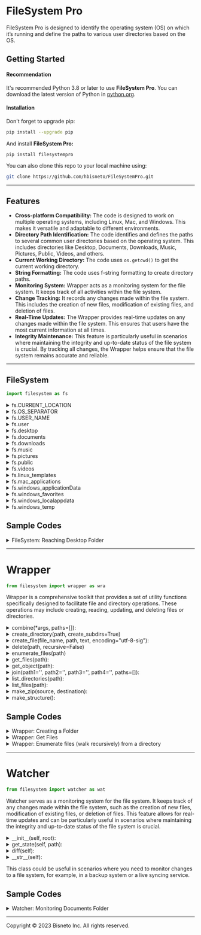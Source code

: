 # FileSystem Pro 

FileSystem Pro is designed to identify the operating system (OS) on which it’s running and define the paths to various user directories based on the OS.

## Getting Started

#### Recommendation

It's recommended Python 3.8 or later to use **FileSystem Pro**. You can download the latest version of Python in [python.org](https://www.python.org/).

#### Installation

Don't forget to upgrade pip:

```sh
pip install --upgrade pip
```

And install **FileSystem Pro:**

```sh
pip install filesystempro
```

You can also clone this repo to your local machine using:

```sh
git clone https://github.com/hbisneto/FileSystemPro.git
```

---

## Features
- **Cross-platform Compatibility:** The code is designed to work on multiple operating systems, including Linux, Mac, and Windows. This makes it versatile and adaptable to different environments.
- **Directory Path Identification:** The code identifies and defines the paths to several common user directories based on the operating system. This includes directories like Desktop, Documents, Downloads, Music, Pictures, Public, Videos, and others.
- **Current Working Directory:** The code uses `os.getcwd()` to get the current working directory.
- **String Formatting:** The code uses f-string formatting to create directory paths.
- **Monitoring System:** Wrapper acts as a monitoring system for the file system. It keeps track of all activities within the file system.
- **Change Tracking:** It records any changes made within the file system. This includes the creation of new files, modification of existing files, and deletion of files.
- **Real-Time Updates:** The Wrapper provides real-time updates on any changes made within the file system. This ensures that users have the most current information at all times.
- **Integrity Maintenance:** This feature is particularly useful in scenarios where maintaining the integrity and up-to-date status of the file system is crucial. By tracking all changes, the Wrapper helps ensure that the file system remains accurate and reliable.

---

## FileSystem

```py
import filesystem as fs
```

<details>
<summary>fs.CURRENT_LOCATION</summary>

> Creates a string that represents the path to the current directory. (Where the application is running)

```py
print(fs.CURRENT_LOCATION)
```

</details>

<details>
<summary>fs.OS_SEPARATOR</summary>

> prints the OS separator 
<br>'`/`' for macOS and Linux
<br>'`\\`' for Windows

```py
print(fs.OS_SEPARATOR)
```

</details>

<details>
<summary>fs.USER_NAME</summary>

> Creates a string that represents the username of the user currently logged in to the system.

```py
print(fs.USER_NAME)
```

</details>

<details>
<summary>fs.user</summary>

> Creates a string that represents the path to the current user's home directory.

```py
print(fs.user)
```

</details>

<details>
<summary>fs.desktop</summary>

> Creates a string that represents the path to the current user's Desktop folder.

```py
print(fs.desktop)
```

</details>

<details>
<summary>fs.documents</summary>

> Creates a string that represents the path to the current user's Documents folder.

```py
print(fs.documents)
```

</details>

<details>
<summary>fs.downloads</summary>

> Creates a string that represents the path to the current user's Downloads folder.

```py
print(fs.downloads)
```

</details>

<details>
<summary>fs.music</summary>

> Creates a string that represents the path to the current user's Music folder.

```py
print(fs.music)
```

</details>

<details>
<summary>fs.pictures</summary>

> Creates a string that represents the path to the current user's Pictures folder.

```py
print(fs.pictures)
```

</details>

<details>
<summary>fs.public</summary>

> Creates a string that represents the path to the current user's Public folder.

```py
print(fs.public)
```

</details>

<details>
<summary>fs.videos</summary>

> Creates a string that represents the path to the current user's Videos folder.

```py
print(fs.videos)
```

</details>

<details>
<summary>fs.linux_templates</summary>

> Creates a string that represents the path to the current user's Templates folder in Linux environment.

```py
print(fs.linux_templates)
```

</details>

<details>
<summary>fs.mac_applications</summary>

> Creates a string that represents the path to the current user's Applications folder in macOS environment.

```py
print(fs.mac_applications)
```

</details>

<details>
<summary>fs.windows_applicationData</summary>

> Creates a string that represents the path to the current user's Roaming folder inside AppData in Windows environment.

```py
print(fs.windows_applicationData)
```

</details>

<details>
<summary>fs.windows_favorites</summary>

> Creates a string that represents the path to the current user's Favorites folder in Windows environment.

```py
print(fs.windows_favorites)
```

</details>

<details>
<summary>fs.windows_localappdata</summary>

> Creates a string that represents the path to the current user's Local folder inside AppData in Windows environment.

```py
print(fs.windows_localappdata)
```

</details>

<details>
<summary>fs.windows_temp</summary>

> Creates a string that represents the path to the current user's Temp folder inside LocalAppData in Windows environment.

```py
print(fs.windows_temp)
```

</details>

## Sample Codes

<details>
<summary>FileSystem: Reaching Desktop Folder</summary>

The following example shows how to get the `Desktop` directory path

```py
import filesystem as fs

desk = fs.desktop

print(desk)
```

Output:

```sh
## On Linux
/home/YOU/Desktop

## On macOS
/Users/YOU/Desktop

## On Windows
C:\Users\YOU\Desktop
```
</details>

---

# Wrapper

```py
from filesystem import wrapper as wra
```

Wrapper is a comprehensive toolkit that provides a set of utility functions specifically designed to facilitate file and directory operations. These operations may include creating, reading, updating, and deleting files or directories.

<details>
<summary>combine(*args, paths=[]):</summary>

```py
wra.combine(*args, paths=[]):
```

This function is designed to combine file or directory paths. It takes any number of arguments `*args` and an optional parameter paths which is a list of paths. The function returns a combined path based on the inputs.
<br>If the paths list is provided, the function uses it to combine paths. It starts with the first path in the list and checks if it’s an absolute path. If it’s not, it raises a `ValueError` with a detailed error message. Then, it iterates over the rest of the paths in the list. If a path is absolute, it replaces the current result with this path. If a path is relative, it joins this path to the current result. Finally, it returns the combined path.
<br> If the paths list is not provided or is empty, the function uses the arguments passed `*args`. It starts with the first argument and checks if it’s an absolute path. If it’s not, it raises a `ValueError` with a detailed error message. Then, it iterates over the rest of the arguments. If an argument is an absolute path, it replaces the current result with this path. If an argument is a relative path and not an empty string, it adds this path to the current result. If the current result doesn’t end with a separator (os.sep), it adds one before adding the path. Finally, it returns the combined path.
<br><br> **Please note**: This function does not check if the paths exist or are valid, it only combines them based on the rules described. It’s up to the caller to ensure that the paths are valid and exist if necessary.
>This method is intended to concatenate individual strings into a single string that represents a file path. However, if an argument other than the first contains a rooted path, any previous path components are ignored, and the returned string begins with that rooted path component. As an alternative to the `combine` method, consider using the `join` method.
</details>

<details>
<summary>create_directory(path, create_subdirs=True)</summary>

```py
wra.create_directory(path, create_subdirs=True)
```

This function is used to create a directory at the specified `path`. If `create_subdirs` is `True`, the function creates all intermediate-level directories needed to contain the leaf directory. If `create_subdirs` is `False`, the function will raise an error if the directory already exists or if any intermediate-level directories in the path do not exist. Default is **`True`**
<br>If the directories already exist, it does nothing.
</details>

<details>
<summary>create_file(file_name, path, text, encoding="utf-8-sig"):</summary>

```py
wra.create_file(file_name, path, text, encoding="utf-8-sig")
```

The function attempts to open a file at the specified `path` with the given `file_name` (with extension), in write mode with the specified `encoding`. It then writes the provided `text` into the file.
</details>

<details>
<summary>delete(path, recursive=False)</summary>

```py
wra.delete(path, recursive=False)
```

This function is designed to delete a directory at a given `path`.
<br>If `recursive` is set to `True`, the function will delete the directory and all its contents. If it’s `False`, the function will only delete the directory if it’s empty. Default is **`False`**.
</details>

<details>
<summary>enumerate_files(path)</summary>

```py
wra.enumerate_files(path)
```

This function performs a depth-first traversal of the directory tree at the given path (after expanding any user home directory symbols). It returns a list of dictionaries containing the attributes of each file and directory in the tree.
</details>

<details>
<summary>get_files(path):</summary>

```py
wra.get_files(path)
```

This function takes a path as input (which can include wildcards), expands any user home directory symbols (`~`), and returns a list of dictionaries containing the attributes of each file or directory that matches the path.
</details>

<details>
<summary>get_object(path):</summary>

```py
wra.get_object(path)
```

This function takes a file or directory path as input and returns a dictionary containing various attributes of the file or directory. These attributes include the time of last modification, creation time, last access time, name, size, absolute path, parent directory, whether it's a directory or file or link, whether it exists, and its extension (if it's a file).
</details>

<details>
<summary>join(path1='', path2='', path3='', path4='', paths=[]):</summary>

```py
wra.join(path1='', path2='', path3='', path4='', paths=[])
```

This function is designed to concatenate directory paths. It takes four optional string parameters `path1`, `path2`, `path3`, `path4` and an optional list of paths `paths`. The function returns a single string that represents the concatenated path.
<br> For each of the parameters `path1`, `path2`, `path3`, and `path4`, the function checks if the path ends with a separator. If it doesn’t, and the path is not an empty string, it adds a separator to the end of the path.
<br>If the paths list is provided and is not empty, the function iterates over each item in the list. For each item, it checks if the item ends with a separator. If it doesn’t, it adds a separator to the end of the item.
<br>Finally, the function returns the concatenated path.
<br><br> **Please note**: This function does not check if the paths exist or are valid, it only combines them based on the rules described. It’s up to the caller to ensure that the paths are valid and exist if necessary.
> Unlike the `combine` method, the `join` method does not attempt to root the returned path. (That is, if `path2` or `path3` or `path4` is an absolute path, the `join` method does not discard the previous paths as the `combine` method does.)
</details>

<details>
<summary>list_directories(path):</summary>

```py
wra.list_directories(path)
```

This function returns a list of all the directories in a given directory.
</details>

<details>
<summary>list_files(path):</summary>

```py
wra.list_files(path)
```

This function returns a list of all the files in a given directory.
</details>

<details>
<summary>make_zip(source, destination):</summary>

```py
wra.make_zip(source, destination)
```

This function is used to create a zip archive of a given source directory and move it to a specified destination.
</details>

<details>
<summary>make_structure():</summary>

```py
wra.make_structure()
```

This function is designed to create a set of default directories on a filesystem if they do not already exist.

</details>

## Sample Codes

<details>
<summary>Wrapper: Creating a Folder</summary>

The following example shows how to create a new directory named `database` inside the `Documents` directory using **Wrapper**

```py
import filesystem as fs
from filesystem import wrapper as wra

bd_folder = "database"
try:
   wra.create_directory(f'{fs.documents}/{bd_folder}')
except:
   print("Could`t create the folder")
```
</details>

<details>
<summary>Wrapper: Get Files</summary>

1. **Get Files:**

The following example shows how to get files information from **Downloads** folder.

```py
import filesystem as fs
from filesystem import wrapper as wra

pointers = wra.get_files(f'{fs.downloads}/*')
print(pointers)
```

Output:

```py
[{'modified': 1695535334.1411633, 'created': 1697604128.7045012, 'access': 1697604129.781534, 'name': 'CLI.py', 'size': 3345, 'abspath': '/Users/YOU/Downloads/CLI.py', 'dirname': '/Users/YOU/Downloads', 'is_dir': False, 'is_file': True, 'is_link': False, 'exists': True, 'extension': 'py'}, {'modified': 1697605101.6574, 'created': 1697683292.4821024, 'access': 1697683294.46923, 'name': 'Python_Logo.png', 'size': 747809, 'abspath': '/Users/YOU/Downloads/Python_Logo.png', 'dirname': '/Users/YOU/Downloads', 'is_dir': False, 'is_file': True, 'is_link': False, 'exists': True, 'extension': 'png'}, {'modified': 1697681746.0940206, 'created': 1697682027.268841, 'access': 1697682292.5433743, 'name': 'Sample_File.py', 'size': 1031, 'abspath': '/Users/YOU/Downloads/Sample_File.py', 'dirname': '/Users/YOU/Downloads', 'is_dir': False, 'is_file': True, 'is_link': False, 'exists': True, 'extension': 'py'}]
```

#

2. **Filter Files by Extension:**

The following example is using a list comprehension to filter out files with extension `.py` from the pointers list:

```py
py_files = [x for x in pointers if x["extension"] == "py"]
print(py_files)
```

```py
[{'modified': 1695535334.1411633, 'created': 1697604128.7045012, 'access': 1697604129.781534, 'name': 'CLI.py', 'size': 3345, 'abspath': '/Users/YOU/Downloads/CLI.py', 'dirname': '/Users/YOU/Downloads', 'is_dir': False, 'is_file': True, 'is_link': False, 'exists': True, 'extension': 'py'}, {'modified': 1697681746.0940206, 'created': 1697682027.268841, 'access': 1697681829.0075543, 'name': 'Sample_File.py', 'size': 1031, 'abspath': '/Users/YOU/Downloads/Sample_File.py', 'dirname': '/Users/YOU/Downloads', 'is_dir': False, 'is_file': True, 'is_link': False, 'exists': True, 'extension': 'py'}]
```

#

3. **Get File Names Inside the Filter:**
The following code is using a list comprehension that prints the names of all filtered files in the `py_files` list:

```py
print([x["name"] for x in py_files])
```

Output:

```sh
['CLI.py', 'Sample_File.py']
```
</details>

<details>
<summary>Wrapper: Enumerate files (walk recursively) from a directory</summary>

The following code is using a list comprehension to generate a list of all files in the **Downloads** directory:

```py
tree = [x for x in wra.enumerate_files(fs.downloads)]
print(tree)
```

Output:

```py
[{'modified': 1697683292.4821026, 'created': 1697683292.4821026, 'access': 1697683292.484029, 'name': 'Downloads', 'size': 224, 'abspath': '/Users/YOU/Downloads', 'dirname': '/Users/YOU', 'is_dir': True, 'is_file': False, 'is_link': False, 'exists': True, 'extension': ''}, {'modified': 1697683288.8639557, 'created': 1697683288.8639557, 'access': 1697602943.1846778, 'name': '.DS_Store', 'size': 6148, 'abspath': '/Users/YOU/Downloads/.DS_Store', 'dirname': '/Users/YOU/Downloads', 'is_dir': False, 'is_file': True, 'is_link': False, 'exists': True, 'extension': 'DS_Store'}, {'modified': 1690685751.342114, 'created': 1690685751.4194765, 'access': 1690685751.342114, 'name': '.localized', 'size': 0, 'abspath': '/Users/YOU/Downloads/.localized', 'dirname': '/Users/YOU/Downloads', 'is_dir': False, 'is_file': True, 'is_link': False, 'exists': True, 'extension': 'localized'}, {'modified': 1695535334.1411633, 'created': 1697604128.7045012, 'access': 1697604129.781534, 'name': 'CLI.py', 'size': 3345, 'abspath': '/Users/YOU/Downloads/CLI.py', 'dirname': '/Users/YOU/Downloads', 'is_dir': False, 'is_file': True, 'is_link': False, 'exists': True, 'extension': 'py'}, {'modified': 1697605101.6574, 'created': 1697683292.4821024, 'access': 1697683294.46923, 'name': 'Python_Logo.png', 'size': 747809, 'abspath': '/Users/YOU/Downloads/Python_Logo.png', 'dirname': '/Users/YOU/Downloads', 'is_dir': False, 'is_file': True, 'is_link': False, 'exists': True, 'extension': 'png'}, {'modified': 1697681746.0940206, 'created': 1697682027.268841, 'access': 1697682292.5433743, 'name': 'Sample_File.py', 'size': 1031, 'abspath': '/Users/YOU/Downloads/Sample_File.py', 'dirname': '/Users/YOU/Downloads', 'is_dir': False, 'is_file': True, 'is_link': False, 'exists': True, 'extension': 'py'}]
```
</details>

---

# Watcher

```py
from filesystem import watcher as wat
```

Watcher serves as a monitoring system for the file system. It keeps track of any changes made within the file system, such as the creation of new files, modification of existing files, or deletion of files. This feature allows for real-time updates and can be particularly useful in scenarios where maintaining the integrity and up-to-date status of the file system is crucial.

<details>
<summary>__init__(self, root):</summary>

This is the constructor method that initializes the `Watcher` object with a root directory to watch. It also saves the current state of the file system in `self.saved_state`.
</details>
<details>
<summary>get_state(self, path):</summary>

This method returns a dictionary where the keys are the absolute paths of all files in the given path and the values are file metadata obtained from the `wrapper.enumerate_files(path)` function.
</details>
<details>
<summary>diff(self):</summary>

This method compares the current state of the file system with the saved state and identifies any changes (created, updated, or removed files). It returns a list of dictionaries where each dictionary contains the metadata of a changed file and an additional key "change" indicating the type of change.
</details>
<details>
<summary>__str__(self):</summary>

This method returns a string representation of the `Watcher` object.
</details>

<!-- <details>
<summary>List Of Functions </summary>

Watcher is used to monitor changes in a file system.

- `__init__(self, root)`: This is the constructor method that initializes the `Watcher` object with a root directory to watch. It also saves the current state of the file system in `self.saved_state`.

- `get_state(self, path)`: This method returns a dictionary where the keys are the absolute paths of all files in the given path and the values are file metadata obtained from the `core.enumerate_files(path)` function.

- `diff(self)`: This method compares the current state of the file system with the saved state and identifies any changes (created, updated, or removed files). It returns a list of dictionaries where each dictionary contains the metadata of a changed file and an additional key "change" indicating the type of change.

- `__str__(self)`: This method returns a string representation of the `Watcher` object.
</details> -->

This class could be useful in scenarios where you need to monitor changes to a file system, for example, in a backup system or a live syncing service.

## Sample Codes

<details>
<summary>Watcher: Monitoring Documents Folder</summary>

This Watcher example is designed to monitor changes in **Documents** directory and print out the changes as they occur.

```py
# Native library
import time
from datetime import datetime

# FileSystemPro
import filesystem as fs
from filesystem import watcher as wat

# Create a new instance of Watcher class
watcher = wat.Watcher(f'{fs.documents}')

# Run `diff` method to get directory changes
while True:
    changes = watcher.diff()
    if changes:
        print(f"Changes detected at: {datetime.now()}:")
        for change in changes:
            print(f"{change['abspath']} was {change['change']}")
    time.sleep(5)  # Awaits for 5 seconds before a new verification
```

</details>

---

Copyright © 2023 Bisneto Inc. All rights reserved.